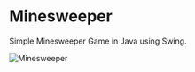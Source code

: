 # Minesweeper

Simple Minesweeper Game in Java using Swing.  

![Minesweeper](https://user-images.githubusercontent.com/17962817/77970140-b81cd600-72eb-11ea-9d17-d830a5518c5a.png)  
